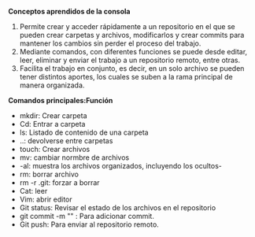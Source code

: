 **Conceptos aprendidos de la consola**
1. Permite crear y acceder rápidamente a un repositorio en el que se pueden crear carpetas y archivos, modificarlos y crear commits para mantener los cambios sin perder el proceso del trabajo.
2. Mediante comandos, con diferentes funciones se puede desde editar, leer, eliminar y enviar el trabajo a un repositorio remoto, entre otras.
3. Facilita el trabajo en conjunto, es decir, en un solo archivo se pueden tener distintos aportes, los cuales se suben a la rama principal de manera organizada.

**Comandos principales:Función**
- mkdir: Crear carpeta
- Cd: Entrar a carpeta
- ls: Listado de contenido de una carpeta
- ..: devolverse entre carpetas
- touch: Crear archivos
- mv: cambiar normbre de archivos
- -al: muestra los archivos organizados, incluyendo los ocultos- 
- rm: borrar archivo
- rm -r .git: forzar a borrar
- Cat: leer
- Vim: abrir editor 
- Git status: Revisar el estado de los archivos en el repositorio
- git commit -m ""  : Para adicionar commit.
- Git push: Para enviar al repositorio remoto.